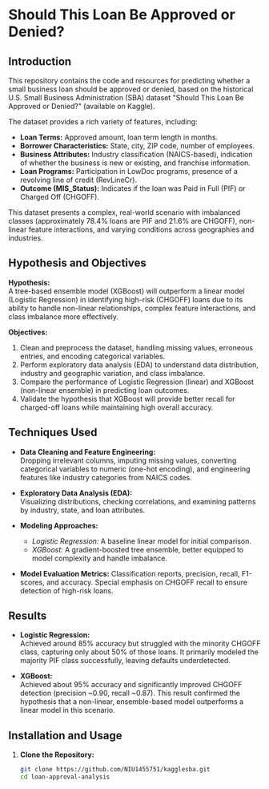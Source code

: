 # Should This Loan Be Approved or Denied?

## Introduction
This repository contains the code and resources for predicting whether a small business loan should be approved or denied, based on the historical U.S. Small Business Administration (SBA) dataset "Should This Loan Be Approved or Denied?" (available on Kaggle).

The dataset provides a rich variety of features, including:
- **Loan Terms:** Approved amount, loan term length in months.
- **Borrower Characteristics:** State, city, ZIP code, number of employees.
- **Business Attributes:** Industry classification (NAICS-based), indication of whether the business is new or existing, and franchise information.
- **Loan Programs:** Participation in LowDoc programs, presence of a revolving line of credit (RevLineCr).
- **Outcome (MIS_Status):** Indicates if the loan was Paid in Full (PIF) or Charged Off (CHGOFF).

This dataset presents a complex, real-world scenario with imbalanced classes (approximately 78.4% loans are PIF and 21.6% are CHGOFF), non-linear feature interactions, and varying conditions across geographies and industries.

## Hypothesis and Objectives
**Hypothesis:**  
A tree-based ensemble model (XGBoost) will outperform a linear model (Logistic Regression) in identifying high-risk (CHGOFF) loans due to its ability to handle non-linear relationships, complex feature interactions, and class imbalance more effectively.

**Objectives:**
1. Clean and preprocess the dataset, handling missing values, erroneous entries, and encoding categorical variables.
2. Perform exploratory data analysis (EDA) to understand data distribution, industry and geographic variation, and class imbalance.
3. Compare the performance of Logistic Regression (linear) and XGBoost (non-linear ensemble) in predicting loan outcomes.
4. Validate the hypothesis that XGBoost will provide better recall for charged-off loans while maintaining high overall accuracy.

## Techniques Used
- **Data Cleaning and Feature Engineering:**  
  Dropping irrelevant columns, imputing missing values, converting categorical variables to numeric (one-hot encoding), and engineering features like industry categories from NAICS codes.
  
- **Exploratory Data Analysis (EDA):**  
  Visualizing distributions, checking correlations, and examining patterns by industry, state, and loan attributes.
  
- **Modeling Approaches:**
  - *Logistic Regression:* A baseline linear model for initial comparison.
  - *XGBoost:* A gradient-boosted tree ensemble, better equipped to model complexity and handle imbalance.
  
- **Model Evaluation Metrics:**
  Classification reports, precision, recall, F1-scores, and accuracy. Special emphasis on CHGOFF recall to ensure detection of high-risk loans.

## Results
- **Logistic Regression:**  
  Achieved around 85% accuracy but struggled with the minority CHGOFF class, capturing only about 50% of those loans. It primarily modeled the majority PIF class successfully, leaving defaults underdetected.
  
- **XGBoost:**  
  Achieved about 95% accuracy and significantly improved CHGOFF detection (precision ~0.90, recall ~0.87). This result confirmed the hypothesis that a non-linear, ensemble-based model outperforms a linear model in this scenario.

## Installation and Usage
1. **Clone the Repository:**
   ```bash
   git clone https://github.com/NIU1455751/kagglesba.git
   cd loan-approval-analysis
